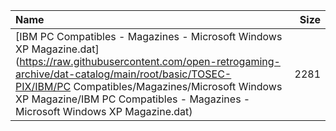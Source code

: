 |Name|Size|
|:---|---:|
|[IBM PC Compatibles - Magazines - Microsoft Windows XP Magazine.dat](https://raw.githubusercontent.com/open-retrogaming-archive/dat-catalog/main/root/basic/TOSEC-PIX/IBM/PC Compatibles/Magazines/Microsoft Windows XP Magazine/IBM PC Compatibles - Magazines - Microsoft Windows XP Magazine.dat)|2281|
